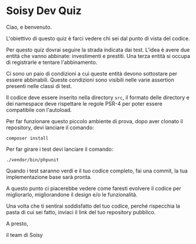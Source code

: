 # Soisy Dev Quiz

Ciao, e benvenuto.

L'obiettivo di questo quiz è farci vedere chi sei dal punto di vista del codice.
 
Per questo quiz dovrai seguire la strada indicata dai test.
L'idea è avere due entità che vanno abbinate: investimenti e prestiti.
Una terza entità si occupa di registrarle e tentare l'abbinamento.

Ci sono un paio di condizioni a cui queste entità devono sottostare per essere abbinabili.
Queste condizioni sono visibili nelle varie assertion presenti nelle classi di test.

Il codice deve essere inserito nella directory `src`, il formato delle directory e dei namespace 
deve rispettare le regole PSR-4 per poter essere compatibile con l'autoload.

Per far funzionare questo piccolo ambiente di prova, dopo aver clonato il repository, devi lanciare il comando:
 
    composer install

Per far girare i test devi lanciare il comando:

    ./vendor/bin/phpunit

Quando i test saranno verdi e il tuo codice completo, fai una commit, la tua implementazione base sarà pronta. 

A questo punto ci piacerebbe vedere come faresti evolvere il codice per migliorarlo, migliorandone il design e/o le funzionalità.

Una volta che ti sentirai soddisfatto del tuo codice, perché rispecchia la pasta di cui sei fatto, inviaci il link del tuo repository pubblico.

A presto​,

il team di Soisy
